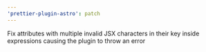 ```yaml
---
'prettier-plugin-astro': patch
---
```


Fix attributes with multiple invalid JSX characters in their key inside expressions causing the plugin to throw an error

